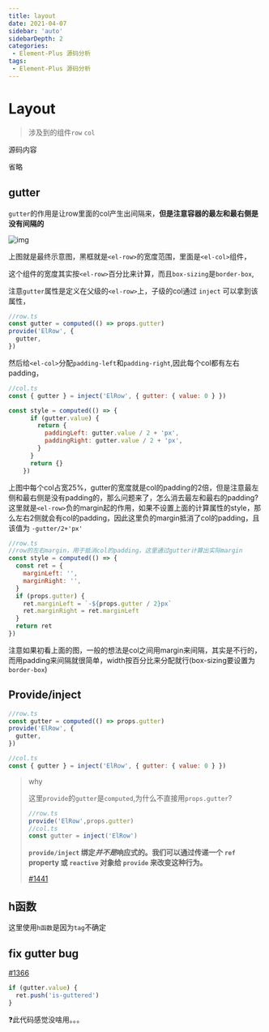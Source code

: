 ```yaml
---
title: layout
date: 2021-04-07
sidebar: 'auto'
sidebarDepth: 2
categories:
 - Element-Plus 源码分析
tags:
 - Element-Plus 源码分析
---
```


# Layout

> 涉及到的组件`row` `col`

源码内容

省略

## gutter

`gutter`的作用是让row里面的col产生出间隔来，**但是注意容器的最左和最右侧是没有间隔的**



![img](https://user-gold-cdn.xitu.io/2018/8/15/1653de08acbf5815?imageView2/0/w/1280/h/960/format/webp/ignore-error/1)

上图就是最终示意图，黑框就是`<el-row>`的宽度范围，里面是`<el-col>`组件，

 这个组件的宽度其实按`<el-row>`百分比来计算，而且`box-sizing`是`border-box`,

注意`gutter`属性是定义在父级的`<el-row>`上，子级的col通过 `inject` 可以拿到该属性，

```js
//row.ts
const gutter = computed(() => props.gutter)
provide('ElRow', {
  gutter,
})
```

然后给`<el-col>`分配`padding-left`和`padding-right`,因此每个col都有左右padding，

```js
//col.ts
const { gutter } = inject('ElRow', { gutter: { value: 0 } })

const style = computed(() => {
      if (gutter.value) {
        return {
          paddingLeft: gutter.value / 2 + 'px',
          paddingRight: gutter.value / 2 + 'px',
        }
      }
      return {}
    })
```



上图中每个col占宽25%，gutter的宽度就是col的padding的2倍，但是注意最左侧和最右侧是没有padding的，那么问题来了，怎么消去最左和最右的padding? 这里就是`<el-row>`负的margin起的作用，如果不设置上面的计算属性的style，那么左右2侧就会有col的padding，因此这里负的margin抵消了col的padding，且该值为 `-gutter/2+'px'`

```js
//row.ts
//row的左右margin，用于抵消col的padding，这里通过gutter计算出实际margin
const style = computed(() => {
  const ret = {
    marginLeft: '',
    marginRight: '',
  }
  if (props.gutter) {
    ret.marginLeft = `-${props.gutter / 2}px`
    ret.marginRight = ret.marginLeft
  }
  return ret
})
```

注意如果初看上面的图，一般的想法是col之间用margin来间隔，其实是不行的，而用padding来间隔就很简单，width按百分比来分配就行(box-sizing要设置为`border-box`)

## Provide/inject

```js
//row.ts
const gutter = computed(() => props.gutter)
provide('ElRow', {
  gutter,
})

//col.ts
const { gutter } = inject('ElRow', { gutter: { value: 0 } })
```

> why
>
> 这里`provide`的`gutter`是`computed`,为什么不直接用`props.gutter`?
>
> ```js
> //row.ts
> provide('ElRow',props.gutter)
> //col.ts
> const gutter = inject('ElRow')
> ```
>
> 
>
> **`provide/inject` 绑定*并不是*响应式的。我们可以通过传递一个 `ref` property 或 `reactive` 对象给 `provide` 来改变这种行为。**
>
> [#1441](https://github.com/element-plus/element-plus/issues/1441)

## h函数

这里使用`h函数`是因为`tag`不确定



## fix gutter bug 

[#1366](https://github.com/element-plus/element-plus/issues/1366)

```js
if (gutter.value) {
  ret.push('is-guttered')
}
```

❓此代码感觉没啥用。。。


